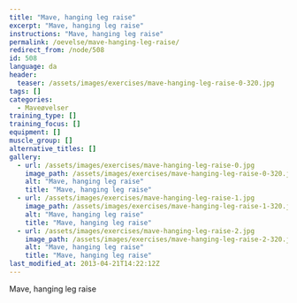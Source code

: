 ```yaml
---
title: "Mave, hanging leg raise"
excerpt: "Mave, hanging leg raise"
instructions: "Mave, hanging leg raise"
permalink: /oevelse/mave-hanging-leg-raise/
redirect_from: /node/508
id: 508
language: da
header:
  teaser: /assets/images/exercises/mave-hanging-leg-raise-0-320.jpg
tags: []
categories:
  - Maveøvelser
training_type: []
training_focus: []
equipment: []
muscle_group: []
alternative_titles: []
gallery:
  - url: /assets/images/exercises/mave-hanging-leg-raise-0.jpg
    image_path: /assets/images/exercises/mave-hanging-leg-raise-0-320.jpg
    alt: "Mave, hanging leg raise"
    title: "Mave, hanging leg raise"
  - url: /assets/images/exercises/mave-hanging-leg-raise-1.jpg
    image_path: /assets/images/exercises/mave-hanging-leg-raise-1-320.jpg
    alt: "Mave, hanging leg raise"
    title: "Mave, hanging leg raise"
  - url: /assets/images/exercises/mave-hanging-leg-raise-2.jpg
    image_path: /assets/images/exercises/mave-hanging-leg-raise-2-320.jpg
    alt: "Mave, hanging leg raise"
    title: "Mave, hanging leg raise"
last_modified_at: 2013-04-21T14:22:12Z
---
```


Mave, hanging leg raise
